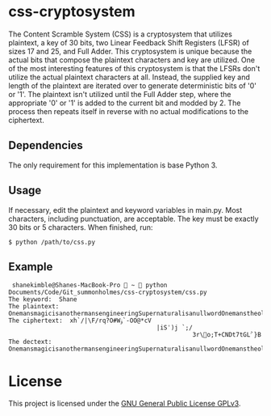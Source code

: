 # css-cryptosystem
The Content Scramble System (CSS) is a cryptosystem that utilizes plaintext, a key of 30 bits, two Linear Feedback Shift Registers (LFSR) of sizes 17 and 25, and Full Adder.  This cryptosystem is unique because the actual bits that compose the plaintext characters and key are utilized.  One of the most interesting features of this cryptosystem is that the LFSRs don't utilize the actual plaintext characters at all.  Instead, the supplied key and length of the plaintext are iterated over to generate deterministic bits of '0' or '1'.  The plaintext isn't utilized until the Full Adder step, where the appropriate '0' or '1' is added to the current bit and modded by 2.  The process then repeats itself in reverse with no actual modifications to the ciphertext.

## Dependencies
The only requirement for this implementation is base Python 3.

## Usage
If necessary, edit the plaintext and keyword variables in main.py.  Most characters, including punctuation, are acceptable.  The key must be exactly 30 bits or 5 characters.  When finished, run:
```
$ python /path/to/css.py
```

## Example
```
 shanekimble@Shanes-MacBook-Pro  ~  python Documents/Code/Git_summonholmes/css-cryptosystem/css.py 
The keyword:  Shane
The plaintext:  OnemansmagicisanothermansengineeringSupernaturalisanullwordOnemanstheologyi
The ciphertext:  xh`/|\F/rq?O#Wۏ`-OО@*cV
                                         |iSˈ)j	`;/
                                                   3r\͸o;T+CNDt7tGLۨ`}B
The dectext:  OnemansmagicisanothermansengineeringSupernaturalisanullwordOnemanstheologyi

```

License
===

This project is licensed under the [GNU General Public License GPLv3](https://www.gnu.org/licenses/gpl-3.0.en.html).

